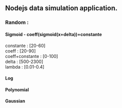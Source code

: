 ## Nodejs data simulation application.

### Random :

#### Sigmoid - coeff(sigmoid(x+delta))+constante
  constante : [20-60]  
  coeff : [20-90]  
  coeff+constante : [0-100]  
  delta : [500-2300]  
  lambda : [0.01-0.4]
  
#### Log

#### Polynomial

#### Gaussian
